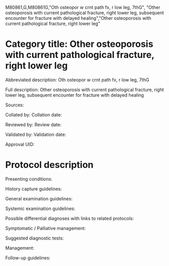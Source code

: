 M80861,G,M80861G,"Oth osteopor w crnt path fx, r low leg, 7thG", "Other osteoporosis with current pathological fracture, right lower leg, subsequent encounter for fracture with delayed healing","Other osteoporosis with current pathological fracture, right lower leg"
# Category title: Other osteoporosis with current pathological fracture, right lower leg

Abbreviated description: Oth osteopor w crnt path fx, r low leg, 7thG

Full description: Other osteoporosis with current pathological fracture, right lower leg, subsequent encounter for fracture with delayed healing

Sources:

Collated by:
Collation date:

Reviewed by:
Review date:

Validated by:
Validation date:

Approval UID:

# Protocol description

Presenting conditions:

History capture guidelines:

General examination guidelines:

Systemic examination guidelines:

Possible differential diagnoses with links to related protocols:

Symptomatic / Palliative management:

Suggested diagnostic tests:

Management:

Follow-up guidelines:
